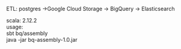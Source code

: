 ETL:
    postgres ->Google Cloud Storage -> BigQuery -> Elasticsearch
   
scala:  2.12.2   
usage:  
    sbt bq/assembly  
    java -jar bq-assembly-1.0.jar  
    